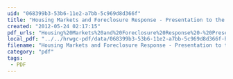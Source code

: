 ```yaml
---
uid: "068399b3-53b6-11e2-a7bb-5c969d8d366f"
title: "Housing Markets and Foreclosure Response - Presentation to the Cleveland Federal Reserve Conference"
created: "2012-05-24 02:17:15"
pdf_urls: "Housing%20Markets%20and%20Foreclosure%20Response%20-%20Presentation%20to%20the%20Cleveland%20Federal%20Reserve%20Conference.resources/Walker.pdf"
local_pdf: "../../hrwgc-pdf/data/068399b3-53b6-11e2-a7bb-5c969d8d366f-housing-markets-and-foreclosure-response-presentation-to-the-cleveland-federal-reserve-conference.pdf"
filename: "Housing Markets and Foreclosure Response - Presentation to the Cleveland Federal Reserve Conference.html"
category: "pdf"
tags: 
 - PDF
---
```

